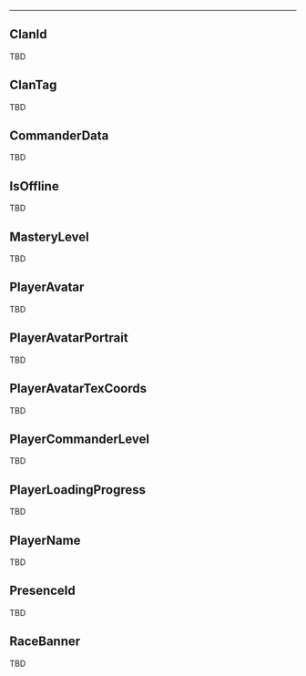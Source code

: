 ___

## ClanId

TBD

## ClanTag

TBD

## CommanderData

TBD

## IsOffline

TBD

## MasteryLevel

TBD

## PlayerAvatar

TBD

## PlayerAvatarPortrait

TBD

## PlayerAvatarTexCoords

TBD

## PlayerCommanderLevel

TBD

## PlayerLoadingProgress

TBD

## PlayerName

TBD

## PresenceId

TBD

## RaceBanner

TBD
